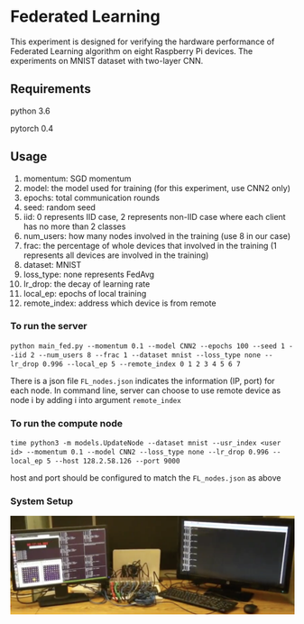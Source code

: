 # Federated Learning
This experiment is designed for verifying the hardware performance of Federated Learning algorithm on eight Raspberry Pi devices.
The experiments on MNIST dataset with two-layer CNN.


## Requirements
python 3.6

pytorch 0.4

## Usage
1. momentum: SGD momentum
2. model: the model used for training (for this experiment, use CNN2 only)
3. epochs: total communication rounds
4. seed: random seed
5. iid: 0 represents IID case, 2 represents non-IID case where each client has no more than 2 classes
6. num_users: how many nodes involved in the training (use 8 in our case)
7. frac: the percentage of whole devices that involved in the training (1 represents all devices are involved in the training)
8. dataset: MNIST
9. loss_type: none represents FedAvg
10. lr_drop: the decay of learning rate
11. local_ep: epochs of local training
12. remote_index: address which device is from remote
### To run the server
```
python main_fed.py --momentum 0.1 --model CNN2 --epochs 100 --seed 1 --iid 2 --num_users 8 --frac 1 --dataset mnist --loss_type none --lr_drop 0.996 --local_ep 5 --remote_index 0 1 2 3 4 5 6 7
```
There is a json file ```FL_nodes.json``` indicates the information (IP, port) for each node. In command line, server can choose to use remote device as node i by adding i into argument ```remote_index```
### To run the compute node
```
time python3 -m models.UpdateNode --dataset mnist --usr_index <user id> --momentum 0.1 --model CNN2 --loss_type none --lr_drop 0.996 --local_ep 5 --host 128.2.58.126 --port 9000
```
host and port should be configured to match the ```FL_nodes.json``` as above


### System Setup

![system diagram](system_.png)
